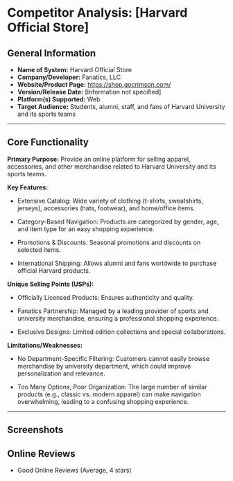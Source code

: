 # Competitor Analysis: [Harvard Official Store] 
## General Information 
- **Name of System:** Harvard Official Store 
- **Company/Developer:** Fanatics, LLC 
- **Website/Product Page:** https://shop.gocrimson.com/ 
- **Version/Release Date:** [Information not specified] 
- **Platform(s) Supported:** Web 
- **Target Audience:** Students, alumni, staff, and fans of Harvard University and its sports teams 

--- 
## Core Functionality 

**Primary Purpose:** Provide an online platform for selling apparel, accessories, and other merchandise related to Harvard University and its sports teams. 

**Key Features:** 
- Extensive Catalog: Wide variety of clothing (t-shirts, sweatshirts, jerseys), accessories (hats, footwear), and home/office items. 

- Category-Based Navigation: Products are categorized by gender, age, and item type for an easy shopping experience. 

- Promotions & Discounts: Seasonal promotions and discounts on selected items. 

- International Shipping: Allows alumni and fans worldwide to purchase official Harvard products. 

**Unique Selling Points (USPs):** 
- Officially Licensed Products: Ensures authenticity and quality. 

- Fanatics Partnership: Managed by a leading provider of sports and university merchandise, ensuring a professional shopping experience. 

- Exclusive Designs: Limited edition collections and special collaborations. 

**Limitations/Weaknesses:**  
- No Department-Specific Filtering: Customers cannot easily browse merchandise by university department, which could improve personalization and relevance.  

- Too Many Options, Poor Organization: The large number of similar products (e.g., classic vs. modern apparel) can make navigation overwhelming, leading to a confusing shopping experience.  
---

## Screenshots


## Online Reviews

- Good Online Reviews (Average, 4 stars)
